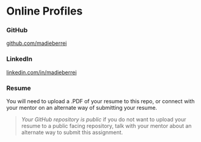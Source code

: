 # Online Profiles
 
### GitHub
[github.com/madieberrei](https://www.github.com/madieberrei)
 
### LinkedIn
[linkedin.com/in/madieberrei](https://www.linkedin.com/in/madieberrei)

### Resume
You will need to upload a .PDF of your resume to this repo, or connect with your mentor on an alternate way of submitting your resume.

> *Your GitHub repository is public* if you do not want to upload your resume to a public facing repository, talk with your mentor about an alternate way to submit this assignment.
